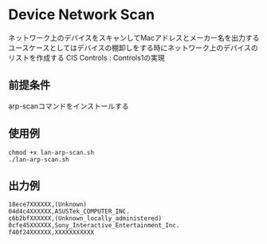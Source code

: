 # Device Network Scan

ネットワーク上のデバイスをスキャンしてMacアドレスとメーカー名を出力する  
ユースケースとしてはデバイスの棚卸しをする時にネットワーク上のデバイスのリストを作成する
CIS Controls : Controls1の実現

## 前提条件
arp-scanコマンドをインストールする

## 使用例

```
chmod +x lan-arp-scan.sh
./lan-arp-scan.sh
```
## 出力例

```
18ece7XXXXXX,(Unknown)
04d4c4XXXXXX,ASUSTek_COMPUTER_INC.
c6b2bfXXXXXX,(Unknown_locally_administered)
0cfe45XXXXXX,Sony_Interactive_Entertainment_Inc.
f40f24XXXXXX,XXXXXXXXXXX
```